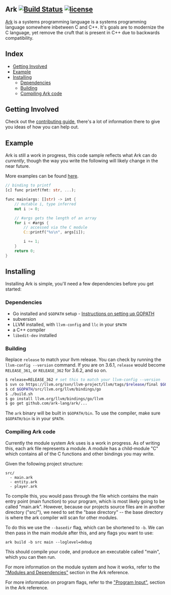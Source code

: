 ## Ark [![Build Status](https://api.travis-ci.org/ark-lang/ark.svg?branch=master)][1] [![license](http://img.shields.io/badge/license-MIT-brightgreen.svg)](https://raw.githubusercontent.com/ark-lang/ark/master/LICENSE)
[1]: https://travis-ci.org/ark-lang/ark "Build Status"

[Ark](//www.ark-lang.org) is a systems programming language is a systems
programming language somewhere inbetween C and C++. It's goals are to
modernize the C language, yet remove the cruft that is present in C++
due to backwards compatibility.

## Index
* [Getting Involved](#getting-involved)
* [Example](#example)
* [Installing](#installing)
    * [Dependencies](#dependencies)
    * [Building](#building)
    * [Compiling Ark code](#compiling-ark-code)

## <a name="getting-involed"></a> Getting Involved
Check out the [contributing guide](/CONTRIBUTING.md), there's a lot of information
there to give you ideas of how you can help out.

## <a name="example"></a> Example
Ark is still a work in progress, this code sample reflects what Ark can
do *currently*, though the way you write the following will likely change
in the near future.

More examples can be found [here](/examples).

```rust
// binding to printf
[c] func printf(fmt: str, ...);

func main(args: []str) -> int {
    // mutable i, type inferred
    mut i := 0;

    // #args gets the length of an array
    for i < #args {
        // accessed via the C module
        C::printf("%s\n", args[i]);

        i += 1;
    }
    return 0;
}
```

## <a name="installing"></a> Installing
Installing Ark is simple, you'll need a few dependencies 
before you get started:

### <a name="dependencies"></a> Dependencies
* Go installed and `$GOPATH` setup - [Instructions on setting up GOPATH](//golang.org/doc/code.html#GOPATH)
* subversion
* LLVM installed, with `llvm-config` and `llc` in your `$PATH`
* a C++ compiler
* `libedit-dev` installed

### <a name="building"></a> Building
Replace `release` to match your llvm release. You can check by running 
the `llvm-config --version` command. If you are on 3.6.1, `release` would
become `RELEASE_361`, or `RELEASE_362` for 3.6.2, and so on.

```bash
$ release=RELEASE_362 # set this to match your llvm-config --version
$ svn co https://llvm.org/svn/llvm-project/llvm/tags/$release/final $GOPATH/src/llvm.org/llvm
$ cd $GOPATH/src/llvm.org/llvm/bindings/go
$ ./build.sh
$ go install llvm.org/llvm/bindings/go/llvm
$ go get github.com/ark-lang/ark/...
```

The `ark` binary will be built in `$GOPATH/bin`. To use the compiler, 
make sure `$GOPATH/bin` is in your `$PATH`.

### <a name="compiling-ark-code"></a> Compiling Ark code
Currently the module system Ark uses is a work in progress. As of writing this,
each ark file represents a module. A module has a child-module "C" which
contains all of the C functions and other bindings you may write.

Given the following project structure:

    src/
      - main.ark
      - entity.ark
      - player.ark

To compile this, you would pass through the file which contains the main
entry point (main function) to your program, which is most likely going to
be called "main.ark". 
However, because our projects source files are in another directory ("src/"), 
we need to set the "base directory" -- the base directory is where the ark compiler
will scan for other modules.

To do this we use the `--basedir` flag, which can be shortened to `-b`. We can 
then pass in the main module after this, and any flags you want to use:

    ark build -b src main --loglevel=debug

This should compile your code, and produce an executable called "main", which 
you can then run.

For more information on the module system and how it works,
refer to the ["Modules and Dependencies"](http://book.ark-lang.org/modules.html)
section in the Ark reference. 

For more information on program flags, refer to the
["Program Input"](http://book.ark-lang.org/source.html), section in the Ark
reference.